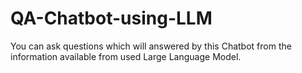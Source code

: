 # QA-Chatbot-using-LLM
You can ask questions which will answered by this Chatbot from the information available from used Large Language Model.
